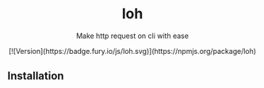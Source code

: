 <div align="center">
  <h1>loh</h1>
  <p>Make http request on cli with ease</p>
[![Version](https://badge.fury.io/js/loh.svg)](https://npmjs.org/package/loh)
</div>

## Installation
